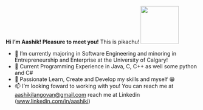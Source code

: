 
**Hi I’m Aashik! Pleasure to meet you!** This is pikachu!
<img src="https://thumbs.gfycat.com/MintyAnyGrouse-max-1mb.gif" width="100" height="100"/> 
- 👀 I’m currently majoring in Software Engineering and minoring in Entrepreneurship and Enterprise at the University of Calgary!
- 🌱 Current Programming Experience in Java, C, C++ as well some python and C#
- 💞️ Passionate Learn, Create and Develop my skills and myself 😁
- 📫 I’m looking foward to working with you! You can reach me at aashikilangovan@gmail.com reach me at Linkedin (www.linkedin.com/in/aashiki)


<!---
aashikilangovan/aashikilangovan is a ✨ special ✨ repository because its `README.md` (this file) appears on your GitHub profile.
You can click the Preview link to take a look at your changes.
--->
